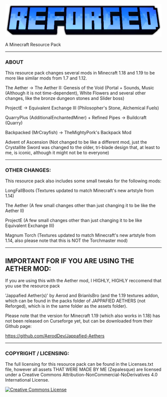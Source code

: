 ![Banner image](logo.webp)

A Minecraft Resource Pack

---
### ABOUT

This resource pack changes several mods in Minecraft 1.18 and 1.19 to be more like similar mods from 1.7 and 1.12.

The Aether -> The Aether II: Genesis of the Void (Portal + Sounds, Music (Although it is not time-dependent), White Flowers and several other changes, like the bronze dungeon stones and Slider boss)

ProjectE -> Equivalent Exchange III (Philosopher's Stone, Alchemical Fuels)

QuarryPlus (AdditionalEnchantedMiner) + Refined Pipes -> Buildcraft (Quarry)

Backpacked (MrCrayfish) -> TheMightyPork's Backpack Mod

Advent of Ascension (Not changed to be like a different mod, just the Crystallite Sword was changed to the older, tri-blade design that, at least to me, is iconic, although it might not be to everyone)

---
### OTHER CHANGES:

This resource pack also includes some small tweaks for the following mods:

LongFallBoots (Textures updated to match Minecraft's new artstyle from 1.14)

The Aether (A few small changes other than just changing it to be like the Aether II)

ProjectE (A few small changes other than just changing it to be like Equivalent Exchange III)

Magnum Torch (Textures updated to match Minecraft's new artstyle from 1.14, also please note that this is NOT the Torchmaster mod)

---
## IMPORTANT FOR IF YOU ARE USING THE AETHER MOD:

If you are using this with the Aether mod, I HIGHLY, HIGHLY reccomend that you use the resource pack

'Jappafied Aether(s)' by Aerod and BrianIsBro (and the 1.19 textures addon, which can be found in the packs folder of JAPPAFIED AETHERS (not Reforged), which is in the same folder as the assets folder).

Please note that the version for Minecraft 1.19 (which also works in 1.18) has not been released on Curseforge yet, but can be downloaded from their Github page:

https://github.com/AerodDev/Jappafied-Aethers

--- 
### COPYRIGHT / LICENSING:

The full licensing for this resource pack can be found in the Licenses.txt file,
however all assets THAT WERE MADE BY ME (Zepalesque) are licensed under a Creative Commons Attribution-NonCommercial-NoDerivatives 4.0 International License.

<a rel="license" href="http://creativecommons.org/licenses/by-nc-nd/4.0/"><img alt="Creative Commons License" style="border-width:0" src="https://i.creativecommons.org/l/by-nc-nd/4.0/88x31.png" /></a>